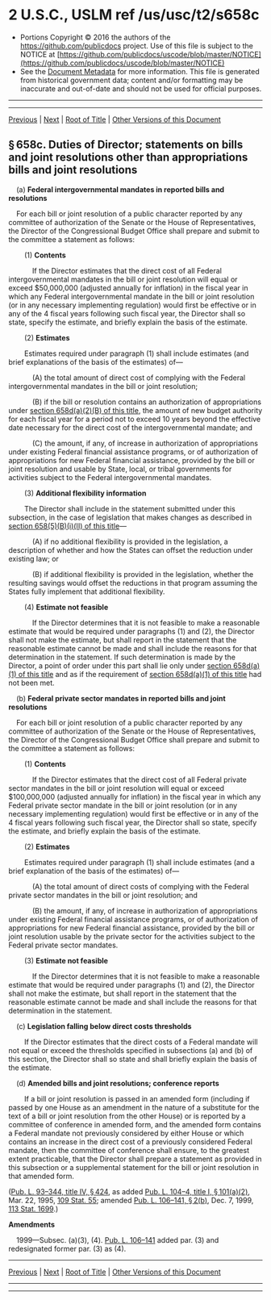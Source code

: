 ---
---

# 2 U.S.C., USLM ref /us/usc/t2/s658c

* Portions Copyright © 2016 the authors of the https://github.com/publicdocs project.
  Use of this file is subject to the NOTICE at [https://github.com/publicdocs/uscode/blob/master/NOTICE](https://github.com/publicdocs/uscode/blob/master/NOTICE)
* See the [Document Metadata](././../../../../../..//README.md) for more information.
  This file is generated from historical government data; content and/or formatting may be inaccurate and out-of-date and should not be used for official purposes.

----------
----------

[Previous](./../../../../../..//us/usc/t2/ch17A/schII/ptB/m__us_usc_t2_s658b.md) | [Next](./../../../../../..//us/usc/t2/ch17A/schII/ptB/m__us_usc_t2_s658d.md) | [Root of Title](./../../../../../../) | [Other Versions of this Document](https://publicdocs.github.io/go/links?ns=uslm&ref=%2Fus%2Fusc%2Ft2%2Fs658c)

## § 658c. Duties of Director; statements on bills and joint resolutions other than appropriations bills and joint resolutions

    (a) __Federal intergovernmental mandates in reported bills and resolutions__ 

    For each bill or joint resolution of a public character reported by any committee of authorization of the Senate or the House of Representatives, the Director of the Congressional Budget Office shall prepare and submit to the committee a statement as follows:

        (1) __Contents__ 

            If the Director estimates that the direct cost of all Federal intergovernmental mandates in the bill or joint resolution will equal or exceed $50,000,000 (adjusted annually for inflation) in the fiscal year in which any Federal intergovernmental mandate in the bill or joint resolution (or in any necessary implementing regulation) would first be effective or in any of the 4 fiscal years following such fiscal year, the Director shall so state, specify the estimate, and briefly explain the basis of the estimate.

        (2) __Estimates__ 

        Estimates required under paragraph (1) shall include estimates (and brief explanations of the basis of the estimates) of—

            (A) the total amount of direct cost of complying with the Federal intergovernmental mandates in the bill or joint resolution;

            (B) if the bill or resolution contains an authorization of appropriations under [section 658d(a)(2)(B) of this title][/us/usc/t2/s658d/a/2/B], the amount of new budget authority for each fiscal year for a period not to exceed 10 years beyond the effective date necessary for the direct cost of the intergovernmental mandate; and

            (C) the amount, if any, of increase in authorization of appropriations under existing Federal financial assistance programs, or of authorization of appropriations for new Federal financial assistance, provided by the bill or joint resolution and usable by State, local, or tribal governments for activities subject to the Federal intergovernmental mandates.

        (3) __Additional flexibility information__ 

        The Director shall include in the statement submitted under this subsection, in the case of legislation that makes changes as described in [section 658(5)(B)(i)(II) of this title][/us/usc/t2/s658/5/B/i/II]—

            (A) if no additional flexibility is provided in the legislation, a description of whether and how the States can offset the reduction under existing law; or

            (B) if additional flexibility is provided in the legislation, whether the resulting savings would offset the reductions in that program assuming the States fully implement that additional flexibility.

        (4) __Estimate not feasible__ 

            If the Director determines that it is not feasible to make a reasonable estimate that would be required under paragraphs (1) and (2), the Director shall not make the estimate, but shall report in the statement that the reasonable estimate cannot be made and shall include the reasons for that determination in the statement. If such determination is made by the Director, a point of order under this part shall lie only under [section 658d(a)(1) of this title][/us/usc/t2/s658d/a/1] and as if the requirement of [section 658d(a)(1) of this title][/us/usc/t2/s658d/a/1] had not been met.

    (b) __Federal private sector mandates in reported bills and joint resolutions__ 

    For each bill or joint resolution of a public character reported by any committee of authorization of the Senate or the House of Representatives, the Director of the Congressional Budget Office shall prepare and submit to the committee a statement as follows:

        (1) __Contents__ 

            If the Director estimates that the direct cost of all Federal private sector mandates in the bill or joint resolution will equal or exceed $100,000,000 (adjusted annually for inflation) in the fiscal year in which any Federal private sector mandate in the bill or joint resolution (or in any necessary implementing regulation) would first be effective or in any of the 4 fiscal years following such fiscal year, the Director shall so state, specify the estimate, and briefly explain the basis of the estimate.

        (2) __Estimates__ 

        Estimates required under paragraph (1) shall include estimates (and a brief explanation of the basis of the estimates) of—

            (A) the total amount of direct costs of complying with the Federal private sector mandates in the bill or joint resolution; and

            (B) the amount, if any, of increase in authorization of appropriations under existing Federal financial assistance programs, or of authorization of appropriations for new Federal financial assistance, provided by the bill or joint resolution usable by the private sector for the activities subject to the Federal private sector mandates.

        (3) __Estimate not feasible__ 

            If the Director determines that it is not feasible to make a reasonable estimate that would be required under paragraphs (1) and (2), the Director shall not make the estimate, but shall report in the statement that the reasonable estimate cannot be made and shall include the reasons for that determination in the statement.

    (c) __Legislation falling below direct costs thresholds__ 

        If the Director estimates that the direct costs of a Federal mandate will not equal or exceed the thresholds specified in subsections (a) and (b) of this section, the Director shall so state and shall briefly explain the basis of the estimate.

    (d) __Amended bills and joint resolutions; conference reports__ 

        If a bill or joint resolution is passed in an amended form (including if passed by one House as an amendment in the nature of a substitute for the text of a bill or joint resolution from the other House) or is reported by a committee of conference in amended form, and the amended form contains a Federal mandate not previously considered by either House or which contains an increase in the direct cost of a previously considered Federal mandate, then the committee of conference shall ensure, to the greatest extent practicable, that the Director shall prepare a statement as provided in this subsection or a supplemental statement for the bill or joint resolution in that amended form.

([Pub. L. 93–344, title IV, § 424][/us/pl/93/344/s424], as added [Pub. L. 104–4, title I, § 101(a)(2)][/us/pl/104/4/s101/a/2], Mar. 22, 1995, [109 Stat. 55][/us/stat/109/55]; amended [Pub. L. 106–141, § 2(b)][/us/pl/106/141/s2/b], Dec. 7, 1999, [113 Stat. 1699][/us/stat/113/1699].)

 __Amendments__ 

    1999—Subsec. (a)(3), (4). [Pub. L. 106–141][/us/pl/106/141] added par. (3) and redesignated former par. (3) as (4).

----------

[Previous](./../../../../../..//us/usc/t2/ch17A/schII/ptB/m__us_usc_t2_s658b.md) | [Next](./../../../../../..//us/usc/t2/ch17A/schII/ptB/m__us_usc_t2_s658d.md) | [Root of Title](./../../../../../../) | [Other Versions of this Document](https://publicdocs.github.io/go/links?ns=uslm&ref=%2Fus%2Fusc%2Ft2%2Fs658c)

----------
----------

[/us/usc/t2/s658d/a/2/B]: https://publicdocs.github.io/go/links?ns=uslm&ref=%2Fus%2Fusc%2Ft2%2Fs658d%2Fa%2F2%2FB
[/us/usc/t2/s658/5/B/i/II]: https://publicdocs.github.io/go/links?ns=uslm&ref=%2Fus%2Fusc%2Ft2%2Fs658%2F5%2FB%2Fi%2FII
[/us/usc/t2/s658d/a/1]: https://publicdocs.github.io/go/links?ns=uslm&ref=%2Fus%2Fusc%2Ft2%2Fs658d%2Fa%2F1
[/us/usc/t2/s658d/a/1]: https://publicdocs.github.io/go/links?ns=uslm&ref=%2Fus%2Fusc%2Ft2%2Fs658d%2Fa%2F1
[/us/pl/93/344/s424]: https://publicdocs.github.io/go/links?ns=uslm&ref=%2Fus%2Fpl%2F93%2F344%2Fs424
[/us/pl/104/4/s101/a/2]: https://publicdocs.github.io/go/links?ns=uslm&ref=%2Fus%2Fpl%2F104%2F4%2Fs101%2Fa%2F2
[/us/stat/109/55]: https://publicdocs.github.io/go/links?ns=uslm&ref=%2Fus%2Fstat%2F109%2F55
[/us/pl/106/141/s2/b]: https://publicdocs.github.io/go/links?ns=uslm&ref=%2Fus%2Fpl%2F106%2F141%2Fs2%2Fb
[/us/stat/113/1699]: https://publicdocs.github.io/go/links?ns=uslm&ref=%2Fus%2Fstat%2F113%2F1699
[/us/pl/106/141]: https://publicdocs.github.io/go/links?ns=uslm&ref=%2Fus%2Fpl%2F106%2F141


